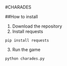 #CHARADES

##How to install

1. Download the repository
2. Install requests

```
pip install requests
```

3. Run the game

```
python charades.py
```
